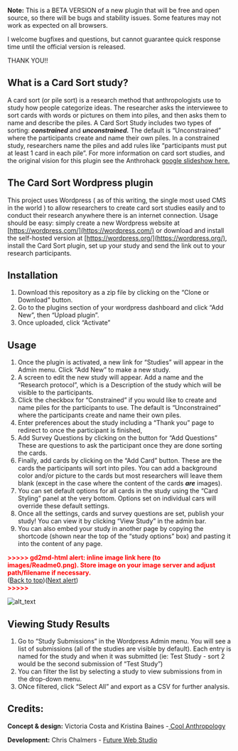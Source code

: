 **Note:** This is a BETA VERSION of a new plugin that will be free and open source, so there will be bugs and stability issues. Some features may not work as expected on all browsers. 

I welcome bugfixes and questions, but cannot guarantee quick response time until the official version is released. 

THANK YOU!!


## What is a **Card Sort** study?

A card sort (or pile sort) is a research method that anthropologists use to study how people categorize ideas. The researcher asks the interviewee to sort cards with words or pictures on them into piles, and then asks them to name and describe the piles. A Card Sort Study includes two types of sorting: **_constrained_** and **_unconstrained._** The default is “Unconstrained” where the participants create and name their own piles. In a constrained study, researchers name the piles and add rules like “participants must put at least 1 card in each pile”. For more information on card sort studies, and the original vision for this plugin see the Anthrohack [google slideshow here. ](https://docs.google.com/presentation/d/e/2PACX-1vQOX5eaHgjusUovmNez_gaySEWhf__anKzTjqp4wFORGxMyC0nY0yEFnH1Qhi04X7-28DsqSV7hQa8k/embed?start=false&loop=false&delayms=60000000)


## The Card Sort **Wordpress** plugin

This project uses Wordpress ( as of this writing, the single most used CMS in the world ) to allow researchers to create card sort studies easily and to conduct their research anywhere there is an internet connection. Usage should be easy: simply create a new Wordpress website at [https://wordpress.com/](https://wordpress.com/) or download and install the self-hosted version at [https://wordpress.org/](https://wordpress.org/), install the Card Sort plugin, set up your study and send the link out to your research participants. 


## Installation



1. Download this repository as a zip file by clicking on the “Clone or Download” button. 
2. Go to the plugins section of your wordpress dashboard and click “Add New”, then “Upload plugin”.
3. Once uploaded, click “Activate”


## Usage



1. Once the plugin is activated, a new link for “Studies” will appear in the Admin menu. Click “Add New” to make a new study.
2. A screen to edit the new study will appear. Add a name and the “Research protocol”, which is a Description of the study which will be visible to the participants.
3. Click the checkbox for “Constrained” if you would like to create and name piles for the participants to use. The default is “Unconstrained” where the participants create and name their own piles. 
4. Enter preferences about the study including a “Thank you” page to redirect to once the participant is finished, 
5. Add Survey Questions by clicking on the button for “Add Questions” These are questions to ask the participant once they are done sorting the cards. 
6. Finally, add cards by clicking on the “Add Card” button. These are the cards the participants will sort into piles. You can add a background color and/or picture to the cards but most researchers will leave them blank (except in the case where the content of the cards **_are_** images).
7. You can set default options for all cards in the study using the “Card Styling” panel at the very bottom. Options set on individual cars will override these default settings. 
8. Once all the settings, cards and survey questions are set, publish your study! You can view it by clicking “View Study” in the admin bar.
9. You can also embed your study in another page by copying the shortcode (shown near the top of the “study options” box) and pasting it into the content of any page. 



<p id="gdcalert1" ><span style="color: red; font-weight: bold">>>>>>  gd2md-html alert: inline image link here (to images/Readme0.png). Store image on your image server and adjust path/filename if necessary. </span><br>(<a href="#">Back to top</a>)(<a href="#gdcalert2">Next alert</a>)<br><span style="color: red; font-weight: bold">>>>>> </span></p>


![alt_text](images/Readme0.png "image_tooltip")



## Viewing Study Results



1. Go to “Study Submissions” in the Wordpress Admin menu. You will see a list of submissions (all of the studies are visible by default). Each entry is named for the study and when it was submitted (ie: Test Study - sort 2 would be the second submission of “Test Study”) 
2. You can filter the list by selecting a study to view submissions from in the drop-down menu.
3. ONce filtered, click “Select All” and export as a CSV for further analysis.


## Credits:

**Concept & design:** Victoria Costa and Kristina Baines -[ Cool Anthropology](http://www.coolanthropology.com/)

**Development:** Chris Chalmers - [Future Web Studio](https://futurewebstudio.com/)


<!-- Docs to Markdown version 1.0β17 -->
